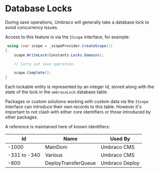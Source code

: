 # Database Locks

During save operations, Umbraco will generally take a database lock to avoid concurrency issues.

Access to this feature is via the `IScope` interface, for example:

```csharp
 using (var scope = _scopeProvider.CreateScope())
{
    scope.WriteLock(Constants.Locks.Domains);

    // Carry out save operation.

    scope.Complete();
}
```

Each lockable entity is represented by an integer Id, stored along with the state of the lock in the `umbracoLock` database table.

Packages or custom solutions working with custom data via the `IScope` interface can introduce their own records to this table. However it's important to not clash with either core identifiers or those introduced by other packages.

A reference is maintained here of known identifiers:

| Id           | Name                 | Used By          |
|--------------|----------------------|------------------|
| -1000        | MainDom              | Umbraco CMS      |
| -331 to -340 | Various              | Umbraco CMS      |
| -800         | DeployTransferQueue  | Umbraco Deploy   |



